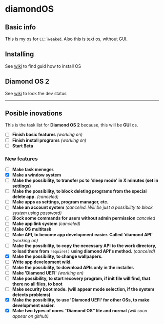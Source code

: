 # diamondOS
## Basic info
This is my os for `CC:Tweaked`. Also this is text os, without GUI.
## Installing
See [wiki](https://github.com/zimavi/diamondOS/wiki) to find guid how to install OS
## Diamond OS 2
See [wiki](https://github.com/zimavi/diamondOS/wiki/Diamond-OS-2) to look the dev status

-----------------------------

## Posible inovations 
This is the task list for **Diamond OS 2** because, this will be **GUI** os.

- [ ] **Finish basic features** _(working on)_
- [ ] **Finish install programs** _(working on)_
- [ ] **Start Beta**
### New features
- [ ] **Make task meneger.**
- [x] **Make a window system**
- [ ] **Make the possibility, to transfer pc to 'sleep mode' in X minutes (set in settings)**
- [ ] **Make the possibility, to block deleting programs from the special delete app.** _(canceled)_
- [ ] **Make apps as settings, program manager, etc.**
- [ ] **Make an account system** _(canceled. Will be just a possibility to block system using password)_ 
- [ ] **Block some commands for users without admin permission** _canceled_
- [ ] **Make app link system** _(canceled)_
- [ ] **Make OS multitask**
- [ ] **Make API, to become app development easier. Called 'diamond API'** _(working on)_
- [ ] **Make the possibility, to copy the necessary API to the work directory, to load them from** `require()` **using diamond API's method.** _(canceled)_
- [x] **Make the possibility, to change wallpapers.**
- [ ] **Write app development wiki.** 
- [ ] **Make the possibility, to download APIs only in the installer.**
- [ ] **Make 'Diamond UEFI'** _(working on)_
- [ ] **Make possibility, to start recovery program, if init file will find, that there no all files, to boot**
- [ ] **Make security boot mode. (will appear mode selection, if the system detects problems)**
- [x] **Make the possibility, to use 'Diamond UEFI' for other OSs, to make development easier.**
- [x] **Make two types of cores "Diamond OS" lite and normal** _(will soon appear on github)_
